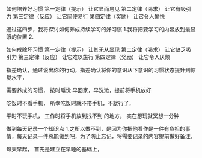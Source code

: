 
  
  如何培养好习惯
第一定律（提示）	让它显而易见
第二定律（渴求）	让它有吸引力
第三定律（反应）	让它简便易行
第四定律（奖励）	让它令人愉悦

通过这四步，我将探讨如何养成持续学习的好习惯
1.我将把要学习的内容放到最显眼的位置
2.





  
  如何戒除坏习惯
第一定律（提示）	让其无从显现
第二定律（渴求）	让它缺乏吸引力
第三定律（反应）	让它难以施行
第四定律（奖励）	让它令人厌烦

指差确认，通过说出你的行动，指差确认将你的意识从下意识的习惯状态提升到惊觉水平，

需要养成的习惯，
按时睡觉
早回家，早洗漱，提前将手机放好

吃饭时不看手机，
所幸吃饭时就不带手机，不就行了，

平时不玩手机，
工作时将手机放到找不到 的地方，
实在想玩就冥想一分钟

做到每天记录一个知识点
1.之所以做不到，是因为你把他看作是一件有负担的事情，每天记录一件总能做到吧，为了防止忘记，将需要记录的内容提前做好备注，


每天早起，
首先是建立在早睡的基础上，
